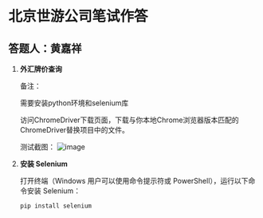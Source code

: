 # 北京世游公司笔试作答

## 答题人：黄嘉祥

1. **外汇牌价查询**

   备注：
   
   需要安装python环境和selenium库
   
   访问ChromeDriver下载页面，下载与你本地Chrome浏览器版本匹配的ChromeDriver替换项目中的文件。
   
   测试截图：
   ![image](https://github.com/JKerbin/HuangJiaxiang-Resolutions/assets/81380030/4bc24eb1-33ff-452b-b480-6bb1234ad2cc)

   

3. **安装 Selenium**

   打开终端（Windows 用户可以使用命令提示符或 PowerShell），运行以下命令安装 Selenium：

   ```bash
   pip install selenium
